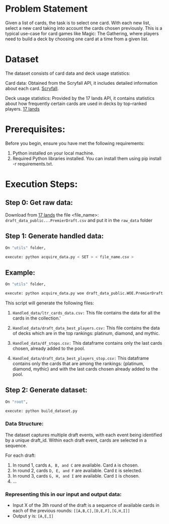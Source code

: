 Problem Statement
========================================

 Given a list of cards, the task is to select one card. With each new list, select a new card taking into account the cards chosen previously. This is a typical use-case for card games like Magic: The Gathering, where players need to build a deck by choosing one card at a time from a given list.
# Dataset
 The dataset consists of card data and deck usage statistics:

Card data: Obtained from the Scryfall API, it includes detailed information about each card. [Scryfall](https://scryfall.com/docs/api).

Deck usage statistics: Provided by the 17 lands API, it contains statistics about how frequently certain cards are used in decks by top-ranked players.  [17 lands](https://www.17lands.com/public_datasets)

# Prerequisites:
Before you begin, ensure you have met the following requirements:

1. Python installed on your local machine.
2. Required Python libraries installed. You can install them using pip install -r requirements.txt.

# Execution Steps:

## Step 0: Get raw data:
   Download from [17 lands](https://www.17lands.com/public_datasets) the file <file_name>: `draft_data_public...PremierDraft.csv` and put it in the `raw_data` folder 

## Step 1: Generate handled data:
```bash
On "utils" folder,

execute: python acquire_data.py < SET > < file_name.csv >

```
## Example:

```bash
On "utils" folder,

execute: python acquire_data.py woe draft_data_public.WOE.PremierDraft.csv

```
This script will generate the following files:
    
1. `Handled_data/ltr_cards_data.csv:` This file contains the data for all the cards in the collection.'

2.  `Handled_data/draft_data_best_players.csv:` This file contains the data of decks which are in the top rankings: platinum, diamond, and mythic.
    
3. `Handled_data/df_stops.csv:` This dataframe contains only the last cards chosen, already added to the pool.
    
4.  `Handled_data/draft_data_best_players_stop.csv:` This dataframe contains only the cards that are among the rankings: {platinum, diamond, mythic} and with the last cards chosen already added to the pool.

## Step 2: Generate dataset:

```bash
On "root",

execute: python build_dataset.py
```

### Data Structure:
The dataset captures multiple draft events, with each event being identified by a unique draft_id. Within each draft event, cards are selected in a sequence.

For each draft:

1. In round 1, cards `A, B, and C` are available. Card `A` is chosen.
2. In round 2, cards `D, E, and F` are available. Card `E` is selected.
3. In round 3, cards `G, H, and I` are available. Card `I` is chosen.
4. ...
### Representing this in our input and output data:
* Input X of the 3th round of the draft is a sequence of available cards in each of the previous rounds: `[[A,B,C],[D,E,F],[G,H,I]]`
* Output y is: `[A,E,I]`



